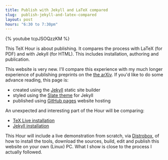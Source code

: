 ```yaml
---
title: Publish with Jekyll and LaTeX compared
slug:  publish-jekyll-and-latex-compared
layout: post
hours: "6:30 to 7:30pm"
---
```


{% youtube tcpJSOQzzKM %}

This TeX Hour is about publishing. It compares the process with LaTeX
(for PDF) and with Jekyll (for HTML). This includes installation,
authoring and publication.

This website is very new. I'll compare this experience with my much
longer experience of publishing preprints on the [the
arXiv](https://arxiv.org/arXiv). If you'd like to do some advance
reading, this page is:

- created using the [Jekyll](https://jekyllrb.com/) static site builder
- styled using the [Slate theme](https://github.com/pages-themes/slate) for Jekyll
- published using [GitHub pages](https://pages.github.com/) website hosting

An unexpected and interesting part of the Hour will be comparing:

- [TeX Live installation](https://www.tug.org/texlive/quickinstall.html)
- [Jekyll installation](https://jekyllrb.com/docs/installation/Ruby)

This Hour will include a live demonstration from scratch, via
[Distrobox](https://distrobox.privatedns.org/), of how to install the
tools, download the sources, build, edit and publish this website on
your own (Linux) PC. What I show is close to the process I
actually followed.
